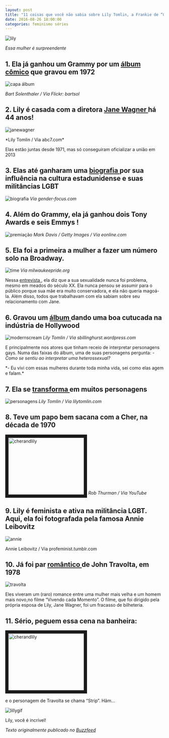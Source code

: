 ```yaml
---
layout: post
title: "11 coisas que você não sabia sobre Lily Tomlin, a Frankie de “Grace & Frankie”"
date: 2016-08-26 18:00:00
categories: feminismo séries 
---
```

![lily](https://raw.githubusercontent.com/monicabulgari/monicabulgari.github.io/master/images/lily.jpg)

_Essa mulher é surpreendente_

## 1. Ela já ganhou um Grammy por um [álbum cômico](https://www.youtube.com/watch?v=A4N2hjJy2oI&list=PLP_l6S5yJapI5MCAxxWLKiMA99ny6Cw9f) que gravou em 1972
![capa álbum](https://raw.githubusercontent.com/monicabulgari/monicabulgari.github.io/master/images/album_recording.jpg)

*Bart Solenthaler / Via Flickr: bartsol*

## 2. Lily é casada com a diretora <a href="https://en.wikipedia.org/wiki/Jane_Wagner">Jane Wagner </a> há 44 anos!
![janewagner](https://raw.githubusercontent.com/monicabulgari/monicabulgari.github.io/master/images/lily_jane.jpg)
<p></p>
*Lily Tomlin / Via abc7.com*
<p></p>
Elas estão juntas desde 1971, mas só conseguiram oficializar a união em 2013

## 3. Elas até ganharam uma <a href="https://www.amazon.com/dp/1137358238/?tag=buzz0f-20"> biografia </a> por sua influência na cultura estadunidense e suas militâncias LGBT
![biografia](https://raw.githubusercontent.com/monicabulgari/monicabulgari.github.io/master/images/livro.jpg)
*Via gender-focus.com*

## 4. Além do Grammy, ela já ganhou dois Tony Awards e seis Emmys !
![premiação](https://raw.githubusercontent.com/monicabulgari/monicabulgari.github.io/master/images/emmy.jpg)
*Mark Davis / Getty Images / Via eonline.com*

## 5. Ela foi a primeira a mulher a fazer um número solo na Broadway.
![time](https://raw.githubusercontent.com/monicabulgari/monicabulgari.github.io/master/images/timemagazine.jpg)
*Via milwaukeepride.org*

Nessa <a href="https://www.theguardian.com/culture/2015/nov/22/lily-tomlin-grandma-interview-sexism-ageism-isis"> entrevista </a>, ela diz que a sua sexualidade nunca foi problema, mesmo em meados do século XX. Ela nunca pensou se assumir para o público porque sua mãe era muito conservadora, e ela não queria magoá-la. Além disso, todos que trabalhavam com ela sabiam sobre seu relacionamento com Jane.

## 6. Gravou um <a href="https://www.youtube.com/watch?v=PmiD-ZwTb5s"> álbum </a> dando uma boa cutucada na indústria de Hollywood
![modernscream](https://raw.githubusercontent.com/monicabulgari/monicabulgari.github.io/master/images/modern_scream.jpg)
*Lily Tomlin / Via sbillinghurst.wordpress.com*

E principalmente nos atores que tinham receio de interpretar personagens gays.
Numa das faixas do álbum, uma de suas personagens pergunta:
*- Como se sentiu ao interpretar uma heterossexual?*
<p></p>
*- Eu vivi com essas mulheres durante toda minha vida, sei como elas agem e falam.*

## 7. Ela se <a href="http://www.lilytomlin.com/wordpress2/lilytomlin/lily-tomlins-characters/"> transforma </a> em muitos personagens
![personagens](https://raw.githubusercontent.com/monicabulgari/monicabulgari.github.io/master/images/personagens.jpg)
*Lily Tomlin / Via lilytomlin.com*

## 8. Teve um papo bem sacana com a Cher, na década de 1970
<a href="http://www.youtube.com/watch?feature=player_embedded&v=U0Gw9IUmjwM
" target="_blank"><img src="http://img.youtube.com/vi/U0Gw9IUmjwM/0.jpg" 
alt="cherandlily" width="240" height="180" border="10" /></a>
*Rob Thurman / Via YouTube*

## 9. Lily é feminista e ativa na militância LGBT. Aqui, ela foi fotografada pela famosa Annie Leibovitz

![annie](https://raw.githubusercontent.com/monicabulgari/monicabulgari.github.io/master/images/annie.jpg)

Annie Leibovitz / Via profeminist.tumblr.com

## 10. Já foi par <a href="http://www.imdb.com/title/tt0077942/" > romântico </a> de John Travolta, em 1978
![travolta](https://raw.githubusercontent.com/monicabulgari/monicabulgari.github.io/master/images/john_travolta.jpg)

Eles viveram um (raro) romance entre uma mulher mais velha e um homem mais novo,no filme “Vivendo cada Momento”. O filme, que foi dirigido pela própria esposa de Lily, Jane Wagner, foi um fracasso de bilheteria.

## 11. Sério, peguem essa cena na banheira:
<a href="http://www.youtube.com/watch?feature=player_embedded&v=sTh9Bvqhdl8
" target="_blank"><img src="http://img.youtube.com/vi/sTh9Bvqhdl8/0.jpg" 
alt="cherandlily" width="240" height="180" border="10" /></a>

e o personagem de Travolta se chama “Strip”. Hãm…

![lillygif](https://raw.githubusercontent.com/monicabulgari/monicabulgari.github.io/master/images/lilnariz.gif)

Lily, você é incrível!

*Texto originalmente publicado no <a href="https://www.buzzfeed.com/monicabulgari/11-coisas-que-voca-nao-sabia-sobre-lily-tomlin-1x9wm"> Buzzfeed </a>*
